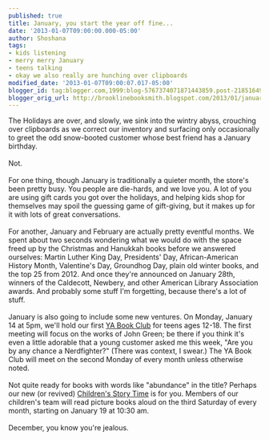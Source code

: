 ```yaml
---
published: true
title: January, you start the year off fine...
date: '2013-01-07T09:00:00.000-05:00'
author: Shoshana
tags:
- kids listening
- merry merry January
- teens talking
- okay we also really are hunching over clipboards
modified_date: '2013-01-07T09:00:07.017-05:00'
blogger_id: tag:blogger.com,1999:blog-5767374071871443859.post-2185164926049697983
blogger_orig_url: http://brooklinebooksmith.blogspot.com/2013/01/january-you-start-year-off-fine.html
---
```


The Holidays are over, and slowly, we sink into the wintry abyss, crouching over clipboards as we correct our inventory and surfacing only occasionally to greet the odd snow-booted customer whose best friend has a January birthday.<br /><br />Not.<br /><br />For one thing, though January is traditionally a quieter month, the store's been pretty busy. You people are die-hards, and we love you. A lot of you are using gift cards you got over the holidays, and helping kids shop for themselves may spoil the guessing game of gift-giving, but it makes up for it with lots of great conversations.<br /><br />For another, January and February are actually pretty eventful months. We spent about two seconds wondering what we would do with the space freed up by the Christmas and Hanukkah books before we answered ourselves: Martin Luther King Day, Presidents' Day, African-American History Month, Valentine's Day, Groundhog Day, plain old winter books, and the top 25 from 2012. And once they're announced on January 28th, winners of the Caldecott, Newbery, and other American Library Association awards. And probably some stuff I'm forgetting, because there's a lot of stuff.<br /><br />January is also going to include some new ventures. On Monday, January 14 at 5pm, we'll hold our first <a href="http://www.brooklinebooksmith-shop.com/event/young-adult-book-club-jan-2013">YA Book Club</a>&nbsp;for teens ages 12-18. The first meeting will focus on the works of John Green; be there if you think it's even a little adorable that a young customer asked me this week, "Are you by any chance a Nerdfighter?" (There was context, I swear.) The YA Book Club will meet on the second Monday of every month unless otherwise noted.<br /><br />Not quite ready for books with words like "abundance" in the title? Perhaps our new (or revived) <a href="http://www.brooklinebooksmith-shop.com/storytime-jan2013">Children's Story Time</a> is for you. Members of our children's team will read picture books aloud on the third Saturday of every month, starting on January 19 at 10:30 am.<br /><br />December, you know you're jealous.<br /><br /><br />
